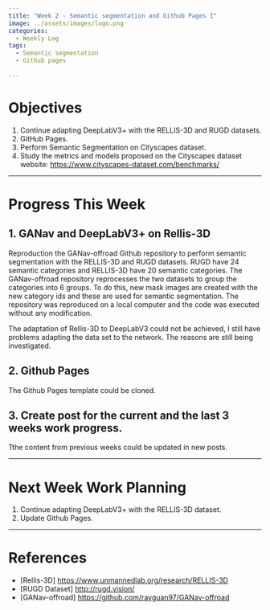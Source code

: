 ```yaml
---
title: "Week 2 - Semantic segmentation and Github Pages I"
image: ../assets/images/logo.png
categories:
  - Weekly Log
tags:
  - Semantic segmentation
  - Github pages
  
---
```


# Objectives

1. Continue adapting DeepLabV3+ with the RELLIS-3D and RUGD datasets.
2. GitHub Pages.
3. Perform Semantic Segmentation on Cityscapes dataset.
4. Study the metrics and models proposed on the Cityscapes dataset website: https://www.cityscapes-dataset.com/benchmarks/


---

# Progress This Week

## 1. GANav and DeepLabV3+ on Rellis-3D 

Reproduction the GANav-offroad Github repository to perform semantic segmentation with the RELLIS-3D and RUGD datasets. RUGD have 24 semantic categories and RELLIS-3D have 20 semantic categories. The GANav-offroad repository reprocesses the two datasets to group the categories into 6 groups. To do this, new mask images are created with the new category ids and these are used for semantic segmentation. The repository was reproduced on a local computer and the code was executed without any modification.

The adaptation of Rellis-3D to DeepLabV3 could not be achieved, I still have problems adapting the data set to the network. 
The reasons are still being investigated.


## 2. Github Pages

The Github Pages template could be cloned.

## 3. Create post for the current and the last 3 weeks work progress.

Tthe content from previous weeks could be updated in new posts.


---

# Next Week Work Planning

  1. Continue adapting DeepLabV3+ with the RELLIS-3D dataset.
  2. Update Github Pages.

---

# References

* [Rellis-3D] https://www.unmannedlab.org/research/RELLIS-3D
* [RUGD Dataset] http://rugd.vision/
* [GANav-offroad] https://github.com/rayguan97/GANav-offroad
